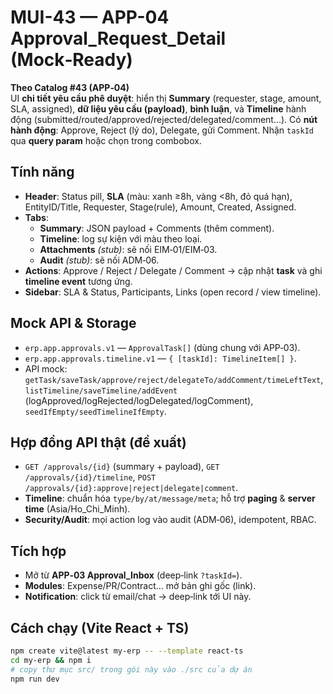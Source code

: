 
# MUI-43 — APP-04 Approval_Request_Detail (Mock‑Ready)

**Theo Catalog #43 (APP‑04)**  
UI **chi tiết yêu cầu phê duyệt**: hiển thị **Summary** (requester, stage, amount, SLA, assigned), **dữ liệu yêu cầu (payload)**, **bình luận**, và **Timeline** hành động (submitted/routed/approved/rejected/delegated/comment…). Có **nút hành động**: Approve, Reject (lý do), Delegate, gửi Comment. Nhận `taskId` qua **query param** hoặc chọn trong combobox.

## Tính năng
- **Header**: Status pill, **SLA** (màu: xanh ≥8h, vàng <8h, đỏ quá hạn), EntityID/Title, Requester, Stage(rule), Amount, Created, Assigned.  
- **Tabs**:  
  - **Summary**: JSON payload + Comments (thêm comment).  
  - **Timeline**: log sự kiện với màu theo loại.  
  - **Attachments** *(stub)*: sẽ nối EIM‑01/EIM‑03.  
  - **Audit** *(stub)*: sẽ nối ADM‑06.  
- **Actions**: Approve / Reject / Delegate / Comment → cập nhật **task** và ghi **timeline event** tương ứng.  
- **Sidebar**: SLA & Status, Participants, Links (open record / view timeline).

## Mock API & Storage
- `erp.app.approvals.v1` — `ApprovalTask[]` (dùng chung với APP‑03).  
- `erp.app.approvals.timeline.v1` — `{ [taskId]: TimelineItem[] }`.  
- API mock: `getTask/saveTask/approve/reject/delegateTo/addComment/timeLeftText`, `listTimeline/saveTimeline/addEvent` (logApproved/logRejected/logDelegated/logComment), `seedIfEmpty/seedTimelineIfEmpty`.

## Hợp đồng API thật (đề xuất)
- `GET /approvals/{id}` (summary + payload), `GET /approvals/{id}/timeline`, `POST /approvals/{id}:approve|reject|delegate|comment`.  
- **Timeline**: chuẩn hóa `type/by/at/message/meta`; hỗ trợ **paging** & **server time** (Asia/Ho_Chi_Minh).  
- **Security/Audit**: mọi action log vào audit (ADM‑06), idempotent, RBAC.

## Tích hợp
- Mở từ **APP‑03 Approval_Inbox** (deep‑link `?taskId=`).  
- **Modules**: Expense/PR/Contract… mở bản ghi gốc (link).  
- **Notification**: click từ email/chat → deep‑link tới UI này.

## Cách chạy (Vite React + TS)
```bash
npm create vite@latest my-erp -- --template react-ts
cd my-erp && npm i
# copy thư mục src/ trong gói này vào ./src của dự án
npm run dev
```
